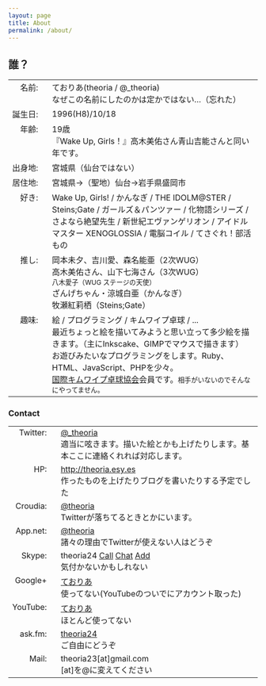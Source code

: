 ```yaml
---
layout: page
title: About
permalink: /about/
---
```


## 誰？
<style type="text/css">.nw{vertical-align:top;text-align:right;white-space:nowrap;padding-right:20px;}</style>
<table>
  <tr>
    <td class="nw">名前:</td>
    <td>ておりあ(theoria / @_theoria)<br>
  なぜこの名前にしたのかは定かではない…（忘れた）</td>
</tr>
  <tr>
    <td class="nw">誕生日:</td>
    <td>1996(H8)/10/18</td>
  </tr>
  <tr>
    <td class="nw">年齢:</td>
    <td>19歳<br>
      &#12302;Wake Up, Girls！&#12303;高木美佑さん青山吉能さんと同い年です。</td>
    </tr>
  <tr>
    <td class="nw">出身地:</td>
    <td>宮城県（仙台ではない）</td>
  </tr>
  <tr>
    <td class="nw">居住地:</td>
    <td>宮城県&rarr;（聖地）仙台&rarr;岩手県盛岡市</td>
  </tr>
  <tr>
    <td class="nw">好き:</td>
    <td>Wake Up, Girls! / かんなぎ / THE IDOLM@STER / Steins;Gate / ガールズ＆パンツァー / 化物語シリーズ / さよなら絶望先生 / 新世紀エヴァンゲリオン / アイドルマスター XENOGLOSSIA / 電脳コイル / てさぐれ！部活もの</td>
  </tr>
  <tr>
    <td class="nw">推し:</td>
    <td>
      岡本未夕、吉川愛、森名能亜（2次WUG）<br>
      高木美佑さん、山下七海さん（3次WUG）<br>
      <small>八木愛子（WUG ステージの天使）</small><br>
      ざんげちゃん・涼城白亜（かんなぎ）<br>
      牧瀬紅莉栖（Steins;Gate）<br>
    </td>
  </tr>
  <tr>
    <td class="nw">趣味:</td>
    <td>絵 / プログラミング / キムワイプ卓球 / ...<br>
    最近ちょっと絵を描いてみようと思い立って多少絵を描きます。（主にInkscake、GIMPでマウスで描きます）<br>
    お遊びみたいなプログラミングをします。Ruby、HTML、JavaScript、PHPを少々。<br>
    <a href="http://www.iktta.org" target="_blank">国際キムワイプ卓球協会</a>会員です。<small>相手がいないのでそんなにやってません。</small></td>
  </tr>
</table>

### Contact
<table>
  <tr>
    <td class="nw">Twitter:</td>
    <td><a href="http://twitter.com/_theoria" target="_blank">@_theoria</a><br>
    適当に呟きます。描いた絵とかも上げたりします。基本ここに連絡くれれば対応します。</td>
  </tr>
  <tr>
    <td class="nw">HP:</td>
    <td><a href="http://theoria24.github.io" target="_blank">http://theoria.esy.es</a><br>
    作ったものを上げたりブログを書いたりする予定でした</td>
  </tr>
  <tr>
    <td class="nw">Croudia:</td>
    <td><a href="https://croudia.com/theoria" target="_blank">@theoria</a>
    <br>Twitterが落ちてるときとかにいます。</td>
  </tr>
  <tr>
    <td class="nw">App.net:</td>
    <td><a href="https://alpha.app.net/theoria" target="_blank">@theoria</a>
    <br>諸々の理由でTwitterが使えない人はどうぞ</td>
  </tr>
  <tr>
    <td class="nw">Skype:</td>
    <td>theoria24 <a href="skype:theoria24?call" onclick="return skypeCheck();" class="skp">Call</a> <a href="skype:theoria24?chat" onclick="return skypeCheck();" class="skp">Chat</a> <a href="skype:the4?add" onclick="return skypeCheck();" class="skp">Add</a><br>
    気付かないかもしれない
    </td>
  </tr>
  <tr>
    <td class="nw">Google+</td>
    <td><a href="https://plus.google.com/117616561992874279869" target="_blank">ておりあ</a><br>
    使ってない(YouTubeのついでにアカウント取った)</td>
  </tr>
  <tr>
    <td class="nw">YouTube:</td>
    <td><a href="https://www.youtube.com/channel/UCflx499m021O1jmVb7Ff4uA" target="_blank">ておりあ</a><br>
    ほとんど使ってない</td>
  </tr>
  <tr>
    <td class="nw">ask.fm:</td>
    <td><a href="http://ask.fm/theoria24" target="_blank">theoria24</a><br>
    ご自由にどうぞ</td>
  </tr>
  <tr>
    <td class="nw">Mail:</td>
    <td>theoria23[at]gmail.com<br>
    [at]を@に変えてください</td>
  </tr>
</table>
